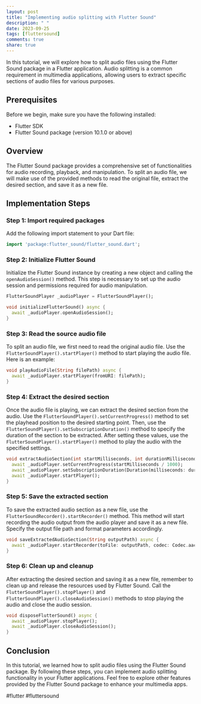 ```yaml
---
layout: post
title: "Implementing audio splitting with Flutter Sound"
description: " "
date: 2023-09-25
tags: [fluttersound]
comments: true
share: true
---
```


In this tutorial, we will explore how to split audio files using the Flutter Sound package in a Flutter application. Audio splitting is a common requirement in multimedia applications, allowing users to extract specific sections of audio files for various purposes.

## Prerequisites

Before we begin, make sure you have the following installed:
- Flutter SDK
- Flutter Sound package (version 10.1.0 or above)

## Overview

The Flutter Sound package provides a comprehensive set of functionalities for audio recording, playback, and manipulation. To split an audio file, we will make use of the provided methods to read the original file, extract the desired section, and save it as a new file.

## Implementation Steps

### Step 1: Import required packages

Add the following import statement to your Dart file:

```dart
import 'package:flutter_sound/flutter_sound.dart';
```

### Step 2: Initialize Flutter Sound

Initialize the Flutter Sound instance by creating a new object and calling the `openAudioSession()` method. This step is necessary to set up the audio session and permissions required for audio manipulation.

```dart
FlutterSoundPlayer _audioPlayer = FlutterSoundPlayer();

void initializeFlutterSound() async {
  await _audioPlayer.openAudioSession();
}
```

### Step 3: Read the source audio file

To split an audio file, we first need to read the original audio file. Use the `FlutterSoundPlayer().startPlayer()` method to start playing the audio file. Here is an example:

```dart
void playAudioFile(String filePath) async {
  await _audioPlayer.startPlayer(fromURI: filePath);
}
```

### Step 4: Extract the desired section

Once the audio file is playing, we can extract the desired section from the audio. Use the `FlutterSoundPlayer().setCurrentProgress()` method to set the playhead position to the desired starting point. Then, use the `FlutterSoundPlayer().setSubscriptionDuration()` method to specify the duration of the section to be extracted. After setting these values, use the `FlutterSoundPlayer().startPlayer()` method to play the audio with the specified settings.

```dart
void extractAudioSection(int startMilliseconds, int durationMilliseconds) async {
  await _audioPlayer.setCurrentProgress(startMilliseconds / 1000);
  await _audioPlayer.setSubscriptionDuration(Duration(milliseconds: durationMilliseconds));
  await _audioPlayer.startPlayer();
}
```

### Step 5: Save the extracted section

To save the extracted audio section as a new file, use the `FlutterSoundRecorder().startRecorder()` method. This method will start recording the audio output from the audio player and save it as a new file. Specify the output file path and format parameters accordingly.

```dart
void saveExtractedAudioSection(String outputPath) async {
  await _audioPlayer.startRecorder(toFile: outputPath, codec: Codec.aacADTS);
}
```

### Step 6: Clean up and cleanup

After extracting the desired section and saving it as a new file, remember to clean up and release the resources used by Flutter Sound. Call the `FlutterSoundPlayer().stopPlayer()` and `FlutterSoundPlayer().closeAudioSession()` methods to stop playing the audio and close the audio session.

```dart
void disposeFlutterSound() async {
  await _audioPlayer.stopPlayer();
  await _audioPlayer.closeAudioSession();
}
```

## Conclusion

In this tutorial, we learned how to split audio files using the Flutter Sound package. By following these steps, you can implement audio splitting functionality in your Flutter applications. Feel free to explore other features provided by the Flutter Sound package to enhance your multimedia apps.

#flutter #fluttersound